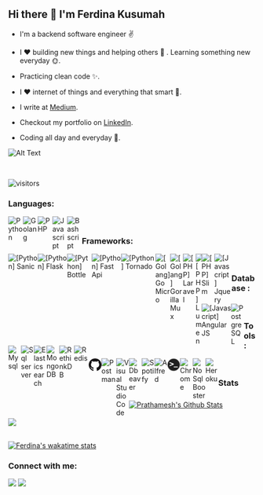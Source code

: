 ## Hi there 👋 I'm Ferdina Kusumah

- I'm a backend software engineer ✌️

- I ❤️ building new things and helping others 🤝 . Learning something new everyday 🌞.

- Practicing clean code ✨.

- I ❤️ internet of things and everything that smart 🧐.

- I write at [Medium](https://medium.com/@ferdina.kusumah).

- Checkout my portfolio on [LinkedIn](https://www.linkedin.com/in/ferdina-kusumah-599209100/).

- Coding all day and everyday 🤟.


![Alt Text](https://media.giphy.com/media/MdA16VIoXKKxNE8Stk/giphy.gif)

<br>

![visitors](https://visitor-badge.laobi.icu/badge?page_id=ferdinaKusumah)

### Languages:

<img align="left" alt="Python" width="30px" src="https://img.icons8.com/color/48/000000/python.png" />

<img align="left" alt="Golang" width="30px" src="https://img.icons8.com/color/48/000000/golang.png" />

<img align="left" alt="PHP" width="30px" src="https://img.icons8.com/officel/16/000000/php-logo.png" />

<img align="left" alt="Javascript" width="30px" src="https://img.icons8.com/color/48/000000/javascript.png" />

<img align="left" alt="Bash script" width="30px"
    src="https://camo.githubusercontent.com/5a76ab68c90df7ecccdeac83138c8f7c62c7f3a4/687474703a2f2f69636f6e732e69636f6e617263686976652e636f6d2f69636f6e732f616c65636976652f666c6174776f6b656e2f3531322f417070732d5465726d696e616c2d50632d3130342d69636f6e2e706e67" />

<br />

### Frameworks:

<img align="left" alt="[Python] Sanic" width="60px"
    src="https://repository-images.githubusercontent.com/59720190/d803ca00-616c-11e9-86e0-d26ba19c9170" />

<img align="left" alt="[Python] Flask" width="60px"
    src="https://miro.medium.com/max/480/1*MCpM5idqhNRjoWCfb_60OA.png" />

<img align="left" alt="[Python] Bottle" width="50px"
    src="https://upload.wikimedia.org/wikipedia/en/thumb/0/05/Bottle-logo.svg/1200px-Bottle-logo.svg.png" />

<img align="left" alt="[Python] Fast Api" width="60px"
    src="https://fastapi.tiangolo.com/img/logo-margin/logo-teal.png" />

<img align="left" alt="[Python] Tornado" width="70px"
    src="https://berita.teknologi.id/uploads/2019/02/top_10_python_frameworks_to_learn_in_2018_image_8.png" />

<img align="left" alt="[Golang] Go Micro" width="30px"
    src="https://img.stackshare.io/service/11482/5D0iAyHu_400x400.png" />

<img align="left" alt="[Golang] Gorilla Mux" width="26px"
    src="https://miro.medium.com/max/400/1*5QBUnkCjT_m0amIHeweqGg.png" />

<img align="left" alt="[PHP] Laravel" width="26px"
    src="https://upload.wikimedia.org/wikipedia/commons/thumb/9/9a/Laravel.svg/1200px-Laravel.svg.png" />

<img align="left" alt="[PHP] Lumen" width="12px"
    src="https://cdn.freebiesupply.com/logos/large/2x/lumen-1-logo-png-transparent.png" />

<img align="left" alt="[PHP] Slim" width="26px"
    src="https://pbs.twimg.com/profile_images/710555987032350723/GDHlxO_z.jpg" />

<img align="left" alt="[Javascript] Jquery" width="35px"
    src="https://cdn.iconscout.com/icon/free/png-512/jquery-10-1175155.png" />

<img align="left" alt="[Javascript] Angular JS" width="60px"
    src="https://www.alumagubi.co.id/wp-content/uploads/2018/08/0-aAkkhZcr4STwJK1.jpg" />

<br />

### Database :

<img align="left" alt="PostgreSQL" width="26px" src="https://img.icons8.com/color/48/000000/postgreesql.png" />

<img align="left" alt="Mysql" width="26px" src="https://cdn.iconscout.com/icon/free/png-512/mysql-19-1174939.png" />

<img align="left" alt="Sql server" width="26px" src="https://img.icons8.com/color/48/000000/microsoft-sql-server.png" />

<img align="left" alt="Elasticsearch" width="26px" src="https://img.icons8.com/color/48/000000/elasticsearch.png" />

<img align="left" alt="MongoDB" width="26px" src="https://img.icons8.com/color/48/000000/mongodb.png" />

<img align="left" alt="RethinkDB" width="30px"
    src="https://encrypted-tbn0.gstatic.com/images?q=tbn%3AANd9GcQo2zIEv12-NJkXbA03sNBYBipBdm5p6jXY2A&usqp=CAU" />

<img align="left" alt="Redis" width="30px" src="https://img.icons8.com/color/48/000000/redis.png" />

<br />

### Tools :
<img align="left" alt="GitHub" width="26px"
    src="https://raw.githubusercontent.com/github/explore/78df643247d429f6cc873026c0622819ad797942/topics/github/github.png" />

<img align="left" alt="Postman" width="30px" src="https://img.icons8.com/dusk/64/000000/postman-api.png" />

<img align="left" alt="Visual Studio Code" width="26px"
    src="https://img.icons8.com/fluent/48/000000/visual-studio-code-2019.png" />

<img align="left" alt="Dbeaver" width="26px" src="https://img.icons8.com/dusk/64/000000/dbeaver.png" />

<img align="left" alt="Spotify" width="26px" src="https://img.icons8.com/cute-clipart/64/000000/spotify.png" />

<img align="left" alt="Alfred" width="26px" src="https://www.alfredapp.com/media/logo4.png" />

<img align="left" alt="Terminal" width="26px"
    src="https://raw.githubusercontent.com/github/explore/80688e429a7d4ef2fca1e82350fe8e3517d3494d/topics/terminal/terminal.png" />

<img align="left" alt="Chrome" width="26px" src="https://img.icons8.com/doodle/48/000000/chrome.png" />

<img align="left" alt="NoSqlBooster" width="26px"
    src="https://pbs.twimg.com/profile_images/678820444535853056/yrgjmpyU_400x400.png" />

<img align="left" alt="Heroku" width="26px"
    src="https://raw.githubusercontent.com/sank2000/Tech-stuffs/master/PNG/heroku.png" />

<br />

### Stats

<a href="#stats" align="center">
    <img align="center" alt="Prathamesh's Github Stats"
        src="https://gh-readme-stats.krish-the-dev.vercel.app/api?username=ferdinaKusumah&show_icons=true&count_private=true" />
</a>

</br>
</br>
<a href="#stats" align="center">
    <img align="center"
        src="https://gh-readme-stats.krish-the-dev.vercel.app/api/top-langs/?username=ferdinaKusumah&hide=css" />
</a>

</br>
</br>

[![Ferdina's wakatime stats](https://github-readme-stats.vercel.app/api/wakatime?username=ferdina_kusumah)](https://github.com/anuraghazra/github-readme-stats)

### Connect with me:

[<img src="https://img.shields.io/badge/linkedin-%230077B5.svg?&style=for-the-badge&logo=linkedin&logoColor=white"
    target="_blank" />][linkedin]
[<img src="https://img.shields.io/badge/gmail-%23E4405F.svg?&style=for-the-badge&logo=gmail&logoColor=white"
    target="_blank">][gmail]


[linkedin]: https://www.linkedin.com/in/ferdina-kusumah-599209100/
[gmail]: ferdina.kusumah@gmail.com

